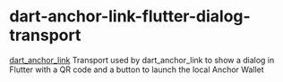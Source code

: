 # dart-anchor-link-flutter-dialog-transport

[dart_anchor_link](https://github.com/TheRealPaco/dart-anchor-link) Transport used by dart_anchor_link to show a dialog in Flutter with a QR code and a button to launch the local Anchor Wallet
